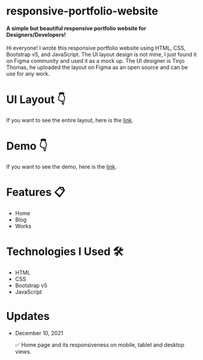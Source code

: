 # responsive-portfolio-website

#### A simple but beautiful responsive portfolio website for Designers/Developers!

Hi everyone! I wrote this responsive portfolio website using HTML, CSS, Bootstrap v5, and JavaScript. The UI layout design is not mine, I just found it on Figma community and used it as a mock up. The UI designer is Tinjo Thomas, he uploaded the layout on Figma as an open source and can be use for any work.

# UI Layout 👇
If you want to see the entire layout, here is the
<a href="https://www.figma.com/community/file/882879599442878081"> link</a>.

# Demo 👇
If you want to see the demo, here is the
<a href="https://jettedmys.github.io/responsive-portfolio-website"> link</a>.

# Features 📋

- Home
- Blog
- Works

# Technologies I Used 🛠️

- HTML
- CSS
- Bootstrap v5
- JavaScript

# Updates

- December 10, 2021 <p>✅ Home page and its responsiveness on mobile, tablet and desktop views.</p> 
